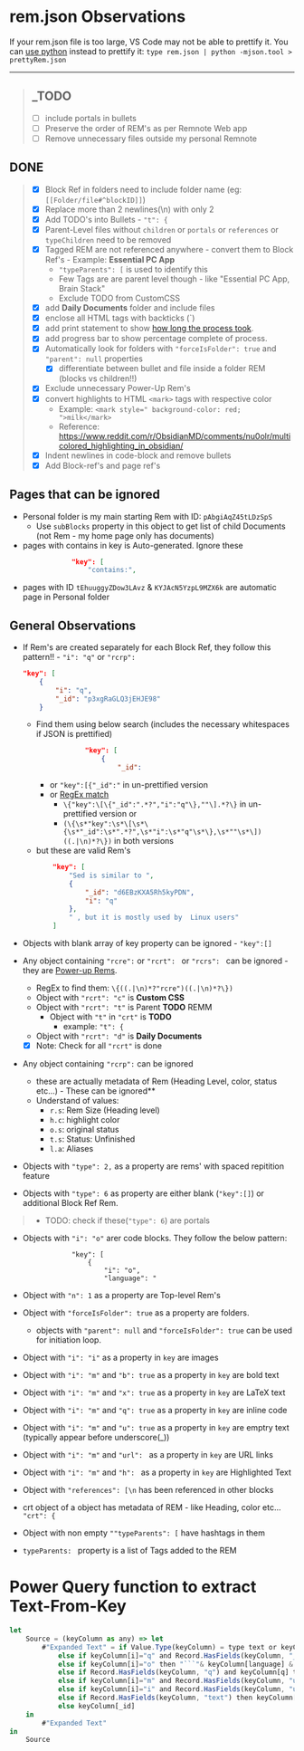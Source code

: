 # rem.json Observations

If your rem.json file is too large, VS Code may not be able to prettify it. You can [use python](https://stackoverflow.com/questions/19875218/best-way-to-format-large-json-file-30-mb) instead to prettify it: `type rem.json | python -mjson.tool > prettyRem.json`
___

> ## _TODO
> * [ ] include portals in bullets
> * [ ] Preserve the order of REM's as per Remnote Web app
> * [ ] Remove unnecessary files outside my personal Remnote

## DONE
> * [x] Block Ref in folders need to include folder name (eg: `[[Folder/file#^blockID]]`)
> * [x] Replace more than 2 newlines(\n) with only 2
> * [x] Add TODO's into Bullets - `"t": {` 
> * [x] Parent-Level files without `children` or `portals` or `references` or `typeChildren` need to be removed
> * [x] Tagged REM are not referenced anywhere - convert them to Block Ref's - Example: **Essential PC App**
>   * `"typeParents": [` is used to identify this
>   * Few Tags are are parent level though - like "Essential PC App, Brain Stack"
>   * Exclude TODO from CustomCSS  
> * [x] add **Daily Documents** folder and include files 
> * [x] enclose all HTML tags with backticks (`)
> * [x] add print statement to show [how long the process took](https://stackoverflow.com/questions/1557571/how-do-i-get-time-of-a-python-programs-execution).
> * [x] add progress bar to show percentage complete of process.
> * [x] Automatically look for folders with `"forceIsFolder": true` and `"parent": null` properties
>   * [x] differentiate between bullet and file inside a folder REM (blocks vs children!!)
> * [x] Exclude unnecessary Power-Up Rem's
> * [x] convert highlights to HTML `<mark>` tags with respective color
>   * Example: `<mark style=" background-color: red; ">milk</mark>`
>   * Reference: https://www.reddit.com/r/ObsidianMD/comments/nu0olr/multicolored_highlighting_in_obsidian/
> * [x] Indent newlines in code-block and remove bullets
> * [x] Add Block-ref's and page ref's

## Pages that can be ignored

* Personal folder is my main starting Rem with ID: `pAbgiAqZ45tLDzSpS`
    * Use `subBlocks` property in this object to get list of child Documents (not Rem - my home page only has documents)
* pages with contains in key is Auto-generated. Ignore these
    ```JSON
                "key": [
                    "contains:",
    ```
* pages with ID `tEhuuggyZDow3LAvz` & `KYJAcN5YzpL9MZX6k` are automatic page in Personal folder

## General Observations

* If Rem's are created separately for each Block Ref, they follow this pattern!! - `"i": "q"` or `"rcrp":`
    ```JSON
    "key": [
        {
            "i": "q",
            "_id": "p3xgRaGLQ3jEHJE98"
        }
    ```
    * Find them using below search (includes the necessary whitespaces if JSON is prettified)
        ```JSON
                    "key": [
                        {
                            "_id":
        ```
        * or `"key":[{"_id":"` in un-prettified version <br>
        * or [RegEx match](https://regex101.com/r/tL9OZ7/5/) 
            * `\{"key":\[\{"_id":".*?","i":"q"\},""\].*?\}` in un-prettified version or 
            * `(\{\s*"key":\s*\[\s*\{\s*"_id":\s*".*?",\s*"i":\s*"q"\s*\},\s*""\s*\])((.|\n)*?\})` in both versions
    * but these are valid Rem's
        ```JSON
            "key": [
                "Sed is similar to ",
                {
                    "_id": "d6EBzKXA5Rh5kyPDN",
                    "i": "q"
                },
                " , but it is mostly used by  Linux users"
            ]
        ```

* Objects with blank array of key property can be ignored - `"key":[]`
* Any object containing `"rcre":` or `"rcrt": ` or `"rcrs": ` can be ignored - they are [Power-up Rems](https://www.redgregory.com/remnote-content/2020/11/1/a-list-of-remnotes-power-up-rems-and-what-they-do).
    * RegEx to find them: `\{((.|\n)*?"rcre")((.|\n)*?\})`
    * Object with `"rcrt": "c"` is **Custom CSS**
    * Object with `"rcrt": "t"` is Parent **TODO** REMM
        * Object with `"t"` in `"crt"` is **TODO**
            * example: `"t": {`
    * Object with `"rcrt": "d"` is **Daily Documents**

    * [x] Note: Check for all `"rcrt"` is done
* Any object containing `"rcrp":` can be ignored
    * these are actually metadata of Rem (Heading Level, color, status etc...) - These can be ignored**
    * Understand of values:
        * `r.s`: Rem Size (Heading level)
        * `h.c`: highlight color
        * `o.s`: original status
        * `t.s`: Status: Unfinished
        * `l.a`: Aliases
* Objects with `"type": 2,` as a property are rems' with spaced repitition feature
* Objects with `"type": 6` as property are either blank (`"key":[]`) or additional Block Ref Rem.
>   * TODO: check if these(`"type": 6`) are portals
* Objects with `"i": "o"` arer code blocks. They follow the below pattern:
    ```
                "key": [
                    {
                        "i": "o",
                        "language": "
    ```
* Object with `"n": 1` as a property are Top-level Rem's
* Object with `"forceIsFolder": true` as a property are folders. 
    * objects with `"parent": null` and `"forceIsFolder": true` can be used for initiation loop.
* Object with `"i": "i"` as a property in `key` are images
* Object with `"i": "m"` and `"b": true` as a property in `key` are bold text
* Object with `"i": "m"` and `"x": true` as a property in `key` are LaTeX text
* Object with `"i": "m"` and `"q": true` as a property in `key` are inline code
* Object with `"i": "m"` and `"u": true` as a property in `key` are emptry text (typically appear before underscore(_))
* Object with `"i": "m"` and `"url": ` as a property in `key` are URL links
* Object with `"i": "m"` and `"h": ` as a property in `key` are Highlighted Text
* Object with `"references": [\n` has been referenced in other blocks
* crt object of a object has metadata of REM - like Heading, color etc... `"crt": {`
* Object with non empty `""typeParents": [` have hashtags in them

* `typeParents: ` property is a list of Tags added to the REM

# Power Query function to extract Text-From-Key
```js
let
    Source = (keyColumn as any) => let
        #"Expanded Text" = if Value.Type(keyColumn) = type text or keyColumn is null then keyColumn 
            else if keyColumn[i]="q" and Record.HasFields(keyColumn, "_id") then "((" & keyColumn[_id] & "))" 
            else if keyColumn[i]="o" then "```"& keyColumn[language] & "#(lf)" & keyColumn[text] & "#(lf)" & "```"
            else if Record.HasFields(keyColumn, "q") and keyColumn[q] then "`" & keyColumn[text] & "`"
            else if keyColumn[i]="m" and Record.HasFields(keyColumn, "url") then "[" & keyColumn[text] & "](" & keyColumn[url] & ")" 
            else if keyColumn[i]="i" and Record.HasFields(keyColumn, "url") then "![" & keyColumn[url] & "]" 
            else if Record.HasFields(keyColumn, "text") then keyColumn[text] 
            else keyColumn[_id]
    in
        #"Expanded Text"
in
    Source
```
